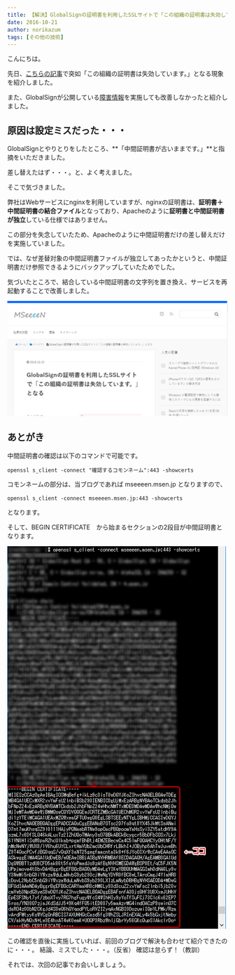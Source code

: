 ```yaml
---
title: 【解決】GlobalSignの証明書を利用したSSLサイトで「この組織の証明書は失効しています。」となる
date: 2016-10-21
author: norikazum
tags: [その他の技術]
---
```


こんにちは。

先日、[こちらの記事](/suddenly-expired-with-ssl-cert-by-global-sign/)で突如「この組織の証明書は失効しています。」となる現象を紹介しました。

また、GlobalSignが公開している[障害情報](https://jp.globalsign.com/info/detail.php?no=1476381069)を実施しても改善しなかったと紹介しました。

## 原因は設定ミスだった・・・ 
GlobalSignとやりとりをしたところ、**「中間証明書が古いままです。」**と指摘をいただきました。

差し替えたはず・・・。と、よく考えました。

そこで気づきました。

弊社はWebサービスにnginxを利用していますが、nginxの証明書は、**証明書＋中間証明書の結合ファイル**となっており、Apacheのように**証明書と中間証明書が独立**している仕様ではありません。

この部分を失念していたため、Apacheのように中間証明書だけの差し替えだけを実施していました。

では、なぜ差替対象の中間証明書ファイルが独立してあったかというと、中間証明書だけ参照できるようにバックアップしていたためでした。

気づいたところで、結合している中間証明書の文字列を置き換え、サービスを再起動することで改善しました。

![2016-10-17_20h09_09](images/suddenly-expired-with-ssl-cert-by-global-sign-2-1.png)

## あとがき

中間証明書の確認は以下のコマンドで可能です。

```
openssl s_client -connect "確認するコモンネーム":443 -showcerts
```

コモンネームの部分は、当ブログであれば mseeeen.msen.jp となりますので、
```
openssl s_client -connect mseeeen.msen.jp:443 -showcerts
```
となります。

そして、BEGIN CERTIFICATE　から始まるセクションの2段目が中間証明書となります。

![2016-10-17_20h06_40](images/suddenly-expired-with-ssl-cert-by-global-sign-2-2.png)

この確認を直後に実施していれば、前回のブログで解決も合わせて紹介できたのに・・・。
結論、ミスでした・・・。（反省）
確認は怠らず！（教訓）

それでは、次回の記事でお会いしましょう。
